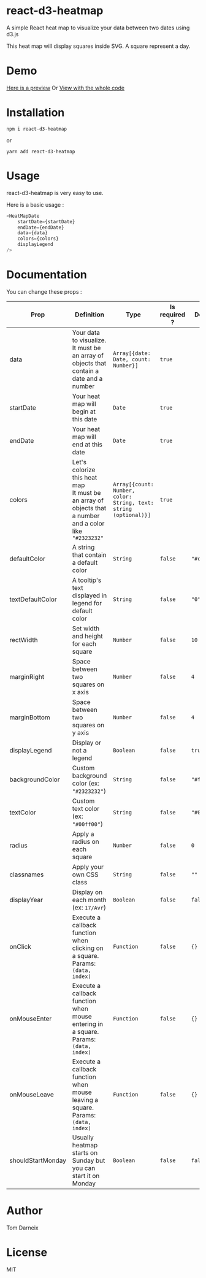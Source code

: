 # react-d3-heatmap

A simple React heat map to visualize your data between two dates using d3.js

This heat map will display squares inside SVG. A square represent a day.

# Demo

[Here is a preview](https://codesandbox.io/s/wnk771y0m7?view=preview)
Or
[View with the whole code](https://codesandbox.io/s/wnk771y0m7)

# Installation

    npm i react-d3-heatmap

or

    yarn add react-d3-heatmap

# Usage

react-d3-heatmap is very easy to use. 

Here is a basic usage :
```javascript
<HeatMapDate
    startDate={startDate}
    endDate={endDate}
    data={data}
    colors={colors}
    displayLegend
/>
```

# Documentation

You can change these props :

| Prop | Definition | Type | Is required ? | Default |
|------|-------------|------|---------------|---------|
|data|Your data to visualize. <br /> It must be an array of objects that contain a date and a number|`Array[{date: Date, count: Number}]`|`true`|
|startDate|Your heat map will begin at this date| `Date`|`true`|
|endDate|Your heat map will end at this date|`Date`|`true`|
|colors|Let's colorize this heat map <br /> It must be an array of objects that a number and a color like `"#2323232"`|`Array[{count: Number, color: String, text: string (optional)}]`|`true`|
|defaultColor|A string that contain a default color|`String`|`false`|`"#cdcdcd"`
|textDefaultColor|A tooltip's text displayed in legend for default color|`String`|`false`|`"0"`
|rectWidth|Set width and height for each square|`Number`|`false`|`10`
|marginRight|Space between two squares on x axis|`Number`|`false`|`4`
|marginBottom|Space between two squares on y axis|`Number`|`false`|`4`
|displayLegend|Display or not a legend|`Boolean`|`false`|`true`
|backgroundColor|Custom background color (ex: `"#2323232"`)|`String`|`false`|`"#fff"`
|textColor|Custom text color (ex: `"#00ff00"`)|`String`|`false`|`"#000"`
|radius|Apply a radius on each square|`Number`|`false`|`0`
|classnames|Apply your own CSS class|`String`|`false`|`""`
|displayYear|Display on each month (ex: `17/Avr`)|`Boolean`|`false`|`false`
|onClick|Execute a callback function when clicking on a square. Params: `(data, index)`|`Function`|`false`|`{}`
|onMouseEnter|Execute a callback function when mouse entering in a square. Params: `(data, index)`|`Function`|`false`|`{}`
|onMouseLeave|Execute a callback function when mouse leaving a square. Params: `(data, index)`|`Function`|`false`|`{}`
|shouldStartMonday|Usually heatmap starts on Sunday but you can start it on Monday|`Boolean`|`false`|`false`

# Author

Tom Darneix
# License

MIT
